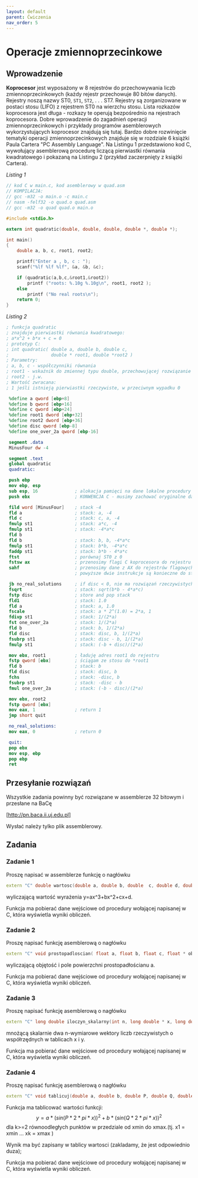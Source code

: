 ```yaml
---
layout: default
parent: Ćwiczenia
nav_order: 5
---
```


# Operacje zmiennoprzecinkowe
 
## Wprowadzenie
**Koprocesor** jest wyposażony w 8 rejestrów do przechowywania liczb zmiennoprzecinkowych (każdy rejestr przechowuje 80 bitów danych). Rejestry noszą nazwy ST0, `ST1`, `ST2`, . . . ST7. Rejestry są zorganizowane w postaci stosu (LIFO) z rejestrem ST0 na wierzchu stosu. Lista rozkazów koprocesora jest długa - rozkazy te operują bezpośrednio na rejestrach koprocesora. Dobre wprowadzenie do zagadnień operacji zmiennoprzecinkowych i przykłady programów asemblerowych wykorzystujących koprocesor znajdują się tutaj. Bardzo dobre rozwinięcie tematyki operacji zmiennoprzecinkowych znajduje się w rozdziale 6 książki Paula Cartera "PC Assembly Language". Na Listingu 1 przedstawiono kod C, wywołujący asemblerową procedurę liczącą pierwiastki równania kwadratowego i pokazaną na Listingu 2 (przykład zaczerpnięty z książki Cartera).

*Listing 1*
```c
// kod C w main.c, kod asemblerowy w quad.asm
// KOMPILACJA:
// gcc -m32 -o main.o -c main.c
// nasm -felf32 -o quad.o quad.asm
// gcc -m32 -o quad quad.o main.o

#include <stdio.h>

extern int quadratic(double, double, double, double *, double *);

int main()
{
    double a, b, c, root1, root2;

    printf("Enter a , b, c : ");
    scanf("%lf %lf %lf", &a, &b, &c);

    if (quadratic(a,b,c,&root1,&root2))
        printf ("roots: %.10g %.10g\n", root1, root2 );
    else
        printf ("No real roots\n");
    return 0;
}
```
*Listing 2*
```nasm 
; funkcja quadratic
; znajduje pierwiastki równania kwadratowego:
; a*x^2 + b*x + c = 0
; prototyp C:
; int quadratic( double a, double b, double c,
;                double * root1, double *root2 )
; Parametry:
; a, b, c - współczynniki równania
; root1 - wskaźnik do zmiennej typu double, przechowującej rozwiązanie
; root2 - j.w.
; Wartość zwracana:
; 1 jeśli istnieją pierwiastki rzeczywiste, w przeciwnym wypadku 0

 %define a qword [ebp+8]
 %define b qword [ebp+16]
 %define c qword [ebp+24]
 %define root1 dword [ebp+32]
 %define root2 dword [ebp+36]
 %define disc qword [ebp-8]
 %define one_over_2a qword [ebp-16]

 segment .data
 MinusFour dw -4

 segment .text
 global quadratic
 quadratic:

 push ebp
 mov ebp, esp
 sub esp, 16              ; alokacja pamięci na dane lokalne procedury (disc i one_over_2a)
 push ebx                 ; KONWENCJA C - musimy zachować oryginalne dane z rejestru EBX

 fild word [MinusFour]    ; stack -4
 fld a                    ; stack: a, -4
 fld c                    ; stack: c, a, -4
 fmulp st1                ; stack: a*c, -4
 fmulp st1                ; stack: -4*a*c
 fld b
 fld b                    ; stack: b, b, -4*a*c
 fmulp st1                ; stack: b*b, -4*a*c
 faddp st1                ; stack: b*b - 4*a*c
 ftst                     ; porównaj ST0 z 0
 fstsw ax                 ; przenosimy flagi C koprocesora do rejestru AX
 sahf                     ; przenosimy dane z AX do rejestrów flagowych procesora
                          ; powyższe dwie instrukcje są konieczne do stworzenia instrukcji warunkowej!!!

 jb no_real_solutions     ; if disc < 0, nie ma rozwiązań rzeczywistych
 fsqrt                    ; stack: sqrt(b*b - 4*a*c)
 fstp disc                ; store and pop stack
 fld1                     ; stack: 1.0
 fld a                    ; stack: a, 1.0
 fscale                   ; stack: a * 2^(1.0) = 2*a, 1
 fdivp st1                ; stack: 1/(2*a)
 fst one_over_2a          ; stack: 1/(2*a)
 fld b                    ; stack: b, 1/(2*a)
 fld disc                 ; stack: disc, b, 1/(2*a)
 fsubrp st1               ; stack: disc - b, 1/(2*a)
 fmulp st1                ; stack: (-b + disc)/(2*a)

 mov ebx, root1           ; ładuję adres root1 do rejestru
 fstp qword [ebx]         ; ściągam ze stosu do *root1
 fld b                    ; stack: b
 fld disc                 ; stack: disc, b
 fchs                     ; stack: -disc, b
 fsubrp st1               ; stack: -disc - b
 fmul one_over_2a         ; stack: (-b - disc)/(2*a)

 mov ebx, root2
 fstp qword [ebx]
 mov eax, 1               ; return 1
 jmp short quit

 no_real_solutions:
 mov eax, 0               ; return 0

 quit:
 pop ebx
 mov esp, ebp
 pop ebp
 ret
```

## Przesyłanie rozwiązań

Wszystkie zadania powinny być rozwiązane w assemblerze 32 bitowym i przesłane na BaCę 

[http://pn.baca.ii.uj.edu.pl]

Wysłać należy tylko plik assemblerowy. 

## Zadania 

### Zadanie 1
Proszę napisać w assemblerze funkcję o nagłówku
```c++
extern "C" double wartosc(double a, double b, double  c, double d, double x);
```
wyliczającą wartość wyrażenia y=ax^3+bx^2+cx+d. 

Funkcja ma pobierać dane wejściowe od procedury wołającej napisanej w C, która wyświetla wyniki obliczeń.

### Zadanie 2
Proszę napisać funkcję asemblerową o nagłówku
```c++
extern "C" void prostopadloscian( float a, float b, float c, float * objetosc, float * pole);
```
wyliczającą objętość i pole powierzchni prostopadłościanu a. 

Funkcja ma pobierać dane wejściowe od procedury wołającej napisanej w C, która wyświetla wyniki obliczeń.

### Zadanie 3
Proszę napisać funkcję asemblerową o nagłówku
```c++
extern "C" long double iloczyn_skalarny(int n, long double * x, long double * y);
```
mnożącą skalarnie dwa n-wymiarowe wektory liczb rzeczywistych o współrzędnych w tablicach x i y. 

Funkcja ma pobierać dane wejściowe od procedury wołającej napisanej w C, która wyświetla wyniki obliczeń.

### Zadanie 4
Proszę napisać funkcję asemblerową o nagłówku
```c++
extern "C" void tablicuj(double a, double b, double P, double Q, double xmin, double xmax, int k,  double * wartosci);
```
Funkcja ma tablicować wartości funkcji:
$$ y=a*(sin(P*2*pi*x))^2 + b*(sin(Q*2*pi*x))^2 $$
dla k>=2 równoodległych punktów w przedziale od xmin do xmax.(tj.  x1 = xmin ... xk = xmax )

Wynik ma być zapisany w tablicy wartosci (zakladamy, że jest odpowiednio duza);

Funkcja ma pobierać dane wejściowe od procedury wołającej napisanej w C, która wyświetla wyniki obliczeń.
